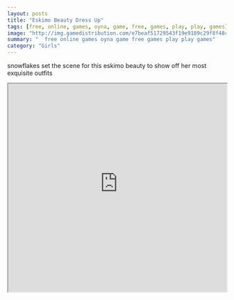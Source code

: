 ```yaml
---
layout: posts
title: "Eskimo Beauty Dress Up"
tags: [free, online, games, oyna, game, free, games, play, play, games]
image: "http://img.gamedistribution.com/e7beaf51729543f19e9189c29f8f48ce.jpg"
summary: "  free online games oyna game free games play play games"
category: "Girls"
---
```


snowflakes set the scene for this eskimo beauty to show off her most exquisite outfits

<iframe width="100%" height="480px;" src="http://flash.gamedistribution.com?game=e7beaf51729543f19e9189c29f8f48ce"></iframe>